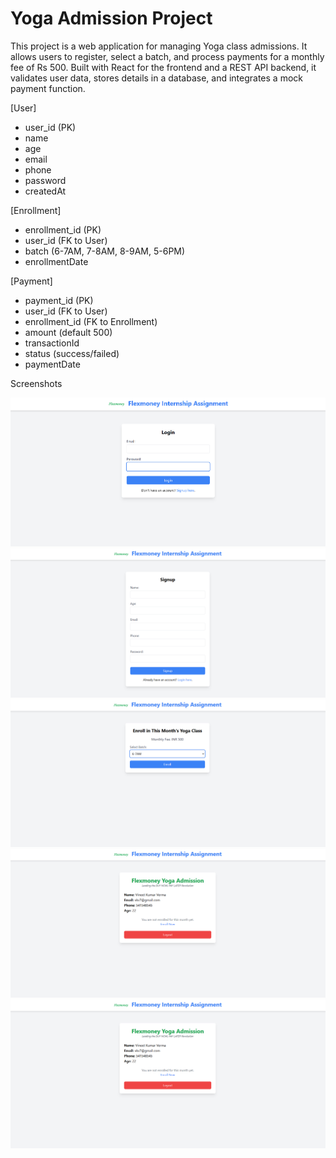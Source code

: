 # Yoga Admission Project
This project is a web application for managing Yoga class admissions. It allows users to register, select a batch, and process payments for a monthly fee of Rs 500. Built with React for the frontend and a REST API backend, it validates user data, stores details in a database, and integrates a mock payment function.

[User]
  - user_id (PK)
  - name
  - age
  - email
  - phone
  - password
  - createdAt

[Enrollment]
  - enrollment_id (PK)
  - user_id (FK to User)
  - batch (6-7AM, 7-8AM, 8-9AM, 5-6PM)
  - enrollmentDate

[Payment]
  - payment_id (PK)
  - user_id (FK to User)
  - enrollment_id (FK to Enrollment)
  - amount (default 500)
  - transactionId
  - status (success/failed)
  - paymentDate


Screenshots

![alt text](/Screenshots/1.png)
![alt text](/Screenshots/2.png)
![alt text](/Screenshots/3.png)
![alt text](/Screenshots/4.png)
![alt text](/Screenshots/4.png)